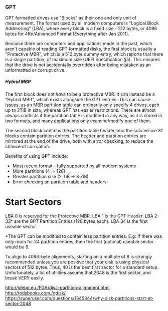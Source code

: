 ### GPT

GPT formatted drives use "Blocks" as their one and only unit of measurement. The format used by all modern computers is "Logical Block Addressing" (LBA), where every block is a fixed size - 512 bytes, or 4096 bytes for 4Kn/Advanced Format (Everything after Jan 2011).

Because there are computers and applications made in the past, which aren't capable of reading GPT formatted disks, the first block is usually a "Protective MBR", which is a 512 byte dummy entry, which reports that there is a single partition, of maximum size (UEFI Specification §5). This ensures that the drive is not accidentally overridden after being mistaken as an unformatted or corrupt drive.

##### Hybrid MBR
The first block does not *have* to be a protective MBR. It can instead be a "Hybrid MBR", which exists alongside the GPT entries. This can cause issues, as an MBR partition table can ordinarily only specify 4 drives, each up to 2TiB in size, whereas GPT has easier restrictions. There are almost always conflicts if the partition table is modified in any way, as it is stored in two formats, and many applications only examine/modify one of them.

The second block contains the partition table header, and the successive 31 blocks contain partition entries. The header and partition entries are mirrored at the end of the drive, both with error checking, to reduce the chance of corruption.

Benefits of using GPT include:

- Most recent format - fully supported by all modern systems
- More partitions (4 -> 128)
- Greater partition size (2 TiB -> 8 ZiB)
- Error checking on partition table and headers

# Start Sectors
LBA 0 is reserved for the Protective MBR.
LBA 1 is the GPT Header.
LBA 2-33* are the GPT Partition Entries (128 bytes each).
LBA 34 is the first useable sector.

*The GPT can be modified to contain less partition entries. E.g: If there was only room for 24 partition entires, then the first (optimal) useable sector would be 8.

To align to 4096-byte alignments, starting on a multiple of 8 is strongly recommended unless you are positive that your disk is using physical sectors of 512 bytes. Thus, 40 is the best first sector for a standard setup.
Unfortunately, a lot of utilities assume that 2048 is the first sector, and break VERY easily.


http://jdebp.eu./FGA/disc-partition-alignment.html
http://rodsbooks.com./gdisk/
https://superuser.com/questions/1345844/why-disk-partitions-start-at-sector-2048
